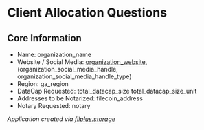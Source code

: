 # Client Allocation Questions

## Core Information
- Name: organization_name
- Website / Social Media: [organization_website](organization_website), (organization_social_media_handle, organization_social_media_handle_type)
- Region: ga_region
- DataCap Requested: total_datacap_size total_datacap_size_unit
- Addresses to be Notarized: filecoin_address
- Notary Requested: notary

_Application created via [filplus.storage](https://filplus.storage)_
